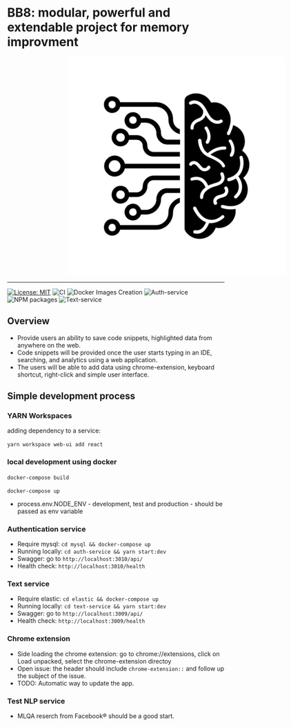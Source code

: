 # BB8: modular, powerful and extendable project for memory improvment

<img alt="brain-backup" style="margin-left: 28%" src="logo.png" width="900px">


* * *
[![License: MIT](https://img.shields.io/badge/License-MIT-yellow.svg)](https://opensource.org/licenses/MIT)
![CI](https://github.com/BrainBackup/code-snippet/workflows/CI/badge.svg?branch=master)
![Docker Images Creation](https://github.com/BrainBackup/code-snippet/workflows/Docker%20Image%20CI/badge.svg?branch=master)
![Auth-service](https://github.com/BrainBackup/bb8/workflows/Auth-service/badge.svg)
![NPM packages](https://github.com/BrainBackup/bb8/workflows/NPM%20packages/badge.svg)
![Text-service](https://github.com/BrainBackup/bb8/workflows/Text-service/badge.svg)

## Overview

* Provide users an ability to save code snippets, highlighted data from anywhere on the web.
* Code snippets will be provided once the user starts typing in an IDE, searching, and analytics using a web application.
* The users will be able to add data using chrome-extension, keyboard shortcut, right-click and simple user interface.

## Simple development process

### YARN Workspaces

adding dependency to a service:

`yarn workspace web-ui add react`

### local development using docker

`docker-compose build`

`docker-compose up`

* process.env.NODE_ENV  - development, test and production - should be passed as env variable

### Authentication service

* Require mysql: `cd mysql && docker-compose up`
* Running locally: `cd auth-service && yarn start:dev`
* Swagger: go to `http://localhost:3010/api/`
* Health check: `http://localhost:3010/health`

### Text service

* Require elastic: `cd elastic && docker-compose up`
* Running locally: `cd text-service && yarn start:dev`
* Swagger: go to `http://localhost:3009/api/`
* Health check: `http://localhost:3009/health`

### Chrome extension

* Side loading the chrome extension: go to chrome://extensions, click on Load unpacked, select the chrome-extension directoy
* Open issue: the header should include `chrome-extension::` and follow up the subject of the issue.
* TODO: Automatic way to update the app.

### Test NLP service

* MLQA reserch from Facebook® should be a good start.

